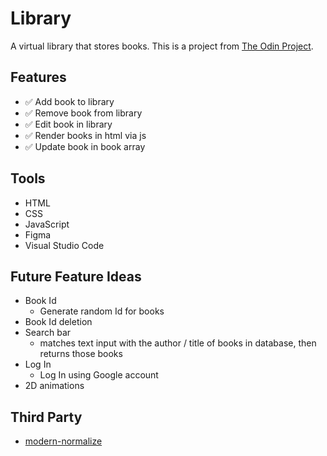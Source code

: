 # Library
A virtual library that stores books. This is a project from [The Odin Project](<https://www.theodinproject.com/>).

## Features
* ✅ Add book to library
* ✅ Remove book from library
* ✅ Edit book in library
* ✅ Render books in html via js
* ✅ Update book in book array

## Tools
* HTML
* CSS
* JavaScript
* Figma
* Visual Studio Code

## Future Feature Ideas
* Book Id
    * Generate random Id for books
* Book Id deletion
* Search bar
    * matches text input with the author / title of books in database, then returns those books
* Log In
    * Log In using Google account
* 2D animations

## Third Party
* [modern-normalize](<https://github.com/sindresorhus/modern-normalize>)

